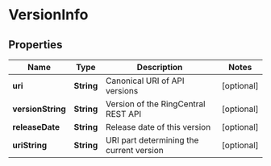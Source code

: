 
# VersionInfo

## Properties
Name | Type | Description | Notes
------------ | ------------- | ------------- | -------------
**uri** | **String** | Canonical URI of API versions |  [optional]
**versionString** | **String** | Version of the RingCentral REST API |  [optional]
**releaseDate** | **String** | Release date of this version |  [optional]
**uriString** | **String** | URI part determining the current version |  [optional]



